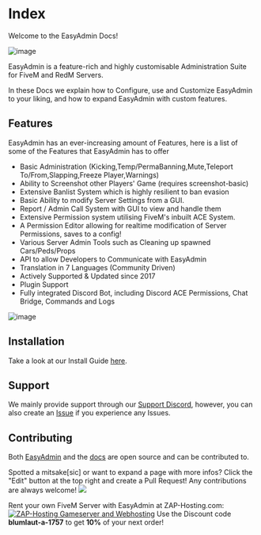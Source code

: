 # Index

Welcome to the EasyAdmin Docs!

![image](https://user-images.githubusercontent.com/13604413/129143671-3ab6a643-faf0-479d-8b97-af71ffb5193c.png)


EasyAdmin is a feature-rich and highly customisable Administration Suite for FiveM and RedM Servers.

In these Docs we explain how to Configure, use and Customize EasyAdmin to your liking, and how to expand EasyAdmin with custom features.

## Features

EasyAdmin has an ever-increasing amount of Features, here is a list of some of the Features that EasyAdmin has to offer

- Basic Administration (Kicking,Temp/PermaBanning,Mute,Teleport To/From,Slapping,Freeze Player,Warnings)
- Ability to Screenshot other Players' Game (requires screenshot-basic)
- Extensive Banlist System which is highly resilient to ban evasion
- Basic Ability to modify Server Settings from a GUI.
- Report / Admin Call System with GUI to view and handle them
- Extensive Permission system utilising FiveM's inbuilt ACE System.
- A Permission Editor allowing for realtime modification of Server Permissions, saves to a config!
- Various Server Admin Tools such as Cleaning up spawned Cars/Peds/Props
- API to allow Developers to Communicate with EasyAdmin
- Translation in 7 Languages (Community Driven)
- Actively Supported & Updated since 2017
- Plugin Support 
- Fully integrated Discord Bot, including Discord ACE Permissions, Chat Bridge, Commands and Logs

![image](https://user-images.githubusercontent.com/13604413/126916981-1680e5ac-e024-467b-aad3-a5a9658449e0.png)



## Installation

Take a look at our Install Guide [here](install.md).

## Support

We mainly provide support through our [Support Discord](https://discord.gg/qq82ZU36XZ), however, you can also create an [Issue](https://github.com/Blumlaut/EasyAdmin/issues/new) if you experience any Issues.


## Contributing

Both [EasyAdmin](https://github.com/Blumlaut/EasyAdmin) and the [docs](https://github.com/Blumlaut/EasyAdmin-docs) are open source and can be contributed to.

Spotted a mitsake[sic] or want to expand a page with more infos? Click the "Edit" button at the top right and create a Pull Request! Any contributions are always welcome! ![](https://cdn.discordapp.com/emojis/652536385500086284.png?size=20)


Rent your own FiveM Server with EasyAdmin at ZAP-Hosting.com:
<a href='https://zap-hosting.com/easyadmin'><img src="https://zap-cdn.com/interface/_images/banner/gameserver/fivem-affiliate-banner-1006x180.png" alt="ZAP-Hosting Gameserver and Webhosting"></a>
Use the Discount code **blumlaut-a-1757** to get **10%** of your next order!
